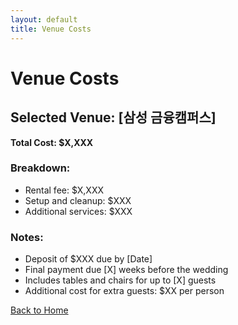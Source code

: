 ```yaml
---
layout: default
title: Venue Costs
---
```


# Venue Costs

## Selected Venue: [삼성 금융캠퍼스]

**Total Cost: $X,XXX**

### Breakdown:
- Rental fee: $X,XXX
- Setup and cleanup: $XXX
- Additional services: $XXX

### Notes:
- Deposit of $XXX due by [Date]
- Final payment due [X] weeks before the wedding
- Includes tables and chairs for up to [X] guests
- Additional cost for extra guests: $XX per person

[Back to Home](index.md)
